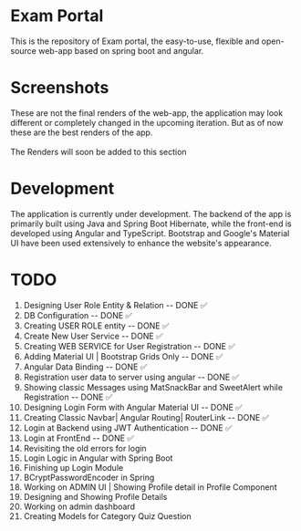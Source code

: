# Exam Portal
This is the repository of Exam portal, the easy-to-use, flexible and open-source web-app based on spring boot and angular.

# Screenshots
These are not the final renders of the web-app, the application may look different or completely changed in the upcoming iteration. But as of now these are the best renders of the app.
<br>
<br>
The Renders will soon be added to this section

# Development 
The application is currently under development. The backend of the app is primarily built using Java and Spring Boot Hibernate, while the front-end is developed using Angular and TypeScript. Bootstrap and Google's Material UI have been used extensively to enhance the website's appearance.


# TODO
1. Designing User Role Entity & Relation -- DONE &#x2705;
2. DB Configuration -- DONE &#x2705;
3. Creating USER ROLE entity -- DONE &#x2705;
4. Create New User Service -- DONE &#x2705;
5. Creating WEB SERVICE for User Registration -- DONE &#x2705;
6. Adding Material UI | Bootstrap Grids Only -- DONE &#x2705;
7. Angular Data Binding -- DONE &#x2705;
8. Registration user data to server using angular -- DONE &#x2705;
9. Showing classic Messages using MatSnackBar and SweetAlert while Registration -- DONE &#x2705;
10. Designing Login Form with Angular Material UI -- DONE &#x2705;
11. Creating Classic Navbar| Angular Routing| RouterLink -- DONE &#x2705;
12. Login at Backend using JWT Authentication -- DONE &#x2705;
13. Login at FrontEnd  -- DONE &#x2705;
14. Revisiting the old errors for login
15. Login Logic in Angular with Spring Boot
16. Finishing up Login Module
17. BCryptPasswordEncoder in Spring
18. Working on ADMIN UI | Showing Profile detail in Profile Component
19. Designing and Showing Profile Details
20. Working on admin dashboard
21. Creating Models for Category Quiz Question
